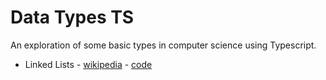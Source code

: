 Data Types TS
=============

An exploration of some basic types in computer science using Typescript.

- Linked Lists - [wikipedia](https://en.wikipedia.org/wiki/Linked_list) - [code](src/LinkedList.ts) 
